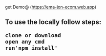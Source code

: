 get Demo@ (https://ema-jon-ecom.web.app)

<h2>To use the locally follow steps:
  
```
clone or download 
open any cmd
run'npm install'
```



